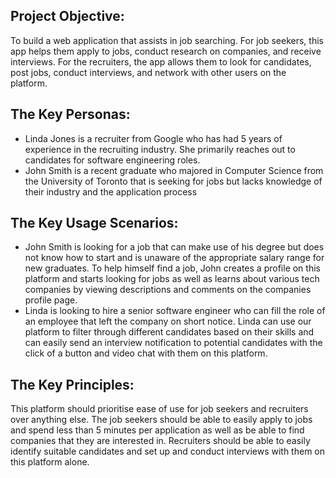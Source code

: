 ## Project Objective:
To build a web application that assists in job searching. For job seekers, this app helps them apply to jobs, conduct research on companies, and receive interviews. For the recruiters, the app allows them to look for candidates, post jobs, conduct interviews, and network with other users on the platform.

## The Key Personas:
- Linda Jones is a recruiter from Google who has had 5 years of experience in the recruiting industry. She primarily reaches out to candidates for software engineering roles.
- John Smith is a recent graduate who majored in Computer Science from the University of Toronto that is seeking for jobs but lacks knowledge of their industry and the application process

## The Key Usage Scenarios:
- John Smith is looking for a job that can make use of his degree but does not know how to start and is unaware of the appropriate salary range for new graduates. To help himself find a job, John creates a profile on this platform and starts looking for jobs as well as learns about various tech companies by viewing descriptions and comments on the companies profile page.
- Linda is looking to hire a senior software engineer who can fill the role of an employee that left the company on short notice. Linda can use our platform to filter through different candidates based on their skills and can easily send an interview notification to potential candidates with the click of a button and video chat with them on this platform.

## The Key Principles:
This platform should prioritise ease of use for job seekers and recruiters over anything else. The job seekers should be able to easily apply to jobs and spend less than 5 minutes per application as well as be able to find companies that they are interested in. Recruiters should be able to easily identify suitable candidates and set up and conduct interviews with them on this platform alone.
